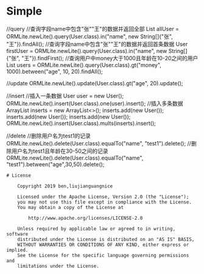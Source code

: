 # Simple

//query
//查询字段name中包含"张""王"的数据并返回全部
List<User> allUser = ORMLite.newLite().query(User.class).in("name", new String[]{"张", "王"}).findAll();
//查询字段name中包含"张""王"的数据并返回首条数据
User firstUser = ORMLite.newLite().query(User.class).in("name", new String[]{"张", "王"}).findFirst();
//查询用户中money大于1000且年龄在10-20之间的用户
List<User> users = ORMLite.newLite().query(User.class).gt("money", 1000).between("age", 10, 20).findAll();

//update
ORMLite.newLite().update(User.class).gt("age", 20).update();

 //insert
//插入一条数据
User user = new User();
ORMLite.newLite().insert(User.class).one(user).insert();
//插入多条数据
ArrayList<User> inserts = new ArrayList<>();
inserts.add(new User());
inserts.add(new User());
inserts.add(new User());
ORMLite.newLite().insert(User.class).mults(inserts).insert();

//delete
//删除用户名为test1的记录
ORMLite.newLite().delete(User.class).equalTo("name", "test1").delete();
//删除用户名为test1且年龄在30-50之间的记录
ORMLite.newLite().delete(User.class).equalTo("name", "test1").between("age",30,50).delete();
```
# License

    Copyright 2019 ben,liujianguangnice

    Licensed under the Apache License, Version 2.0 (the "License");
    you may not use this file except in compliance with the License.
    You may obtain a copy of the License at

        http://www.apache.org/licenses/LICENSE-2.0

    Unless required by applicable law or agreed to in writing, software
    distributed under the License is distributed on an "AS IS" BASIS,
    WITHOUT WARRANTIES OR CONDITIONS OF ANY KIND, either express or implied.
    See the License for the specific language governing permissions and
    limitations under the License.
